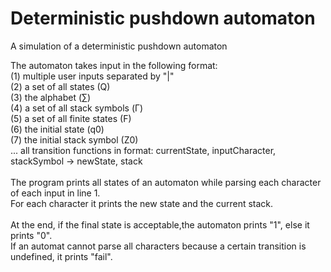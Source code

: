 # Deterministic pushdown automaton
A simulation of a deterministic pushdown automaton

The automaton takes input in the following format:<br />
(1) multiple user inputs separated by "|"<br />
(2) a set of all states (Q)<br />
(3) the alphabet (∑)<br />
(4) a set of all stack symbols (Γ)<br />
(5) a set of all finite states (F)<br />
(6) the initial state (q0)<br />
(7) the initial stack symbol (Z0)<br />
... all transition functions in format: currentState, inputCharacter, stackSymbol -> newState, stack<br />
<br />
The program prints all states of an automaton while parsing each character of each input in line 1. <br />
For each character it prints the new state and the current stack.<br /><br />
At the end, if the final state is acceptable,the automaton prints "1", else it prints "0".<br />
If an automat cannot parse all characters because a certain transition is undefined, it prints "fail".<br />
